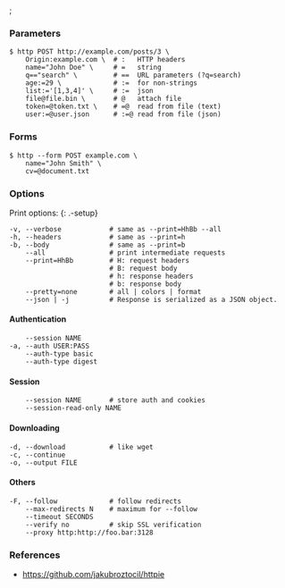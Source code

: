 ;

### Parameters

    $ http POST http://example.com/posts/3 \
        Origin:example.com \  # :   HTTP headers
        name="John Doe" \     # =   string
        q=="search" \         # ==  URL parameters (?q=search)
        age:=29 \             # :=  for non-strings
        list:='[1,3,4]' \     # :=  json
        file@file.bin \       # @   attach file
        token=@token.txt \    # =@  read from file (text)
        user:=@user.json      # :=@ read from file (json)

### Forms

    $ http --form POST example.com \
        name="John Smith" \
        cv=@document.txt

### Options

Print options: {: .-setup}

    -v, --verbose            # same as --print=HhBb --all
    -h, --headers            # same as --print=h
    -b, --body               # same as --print=b
        --all                # print intermediate requests
        --print=HhBb         # H: request headers
                             # B: request body
                             # h: response headers
                             # b: response body
        --pretty=none        # all | colors | format
        --json | -j          # Response is serialized as a JSON object.

#### Authentication

        --session NAME
    -a, --auth USER:PASS
        --auth-type basic
        --auth-type digest

#### Session

        --session NAME       # store auth and cookies
        --session-read-only NAME

#### Downloading

    -d, --download           # like wget
    -c, --continue
    -o, --output FILE

#### Others

    -F, --follow             # follow redirects
        --max-redirects N    # maximum for --follow
        --timeout SECONDS
        --verify no          # skip SSL verification
        --proxy http:http://foo.bar:3128

### References

-   <a href="https://github.com/jakubroztocil/httpie" class="uri">https://github.com/jakubroztocil/httpie</a>

